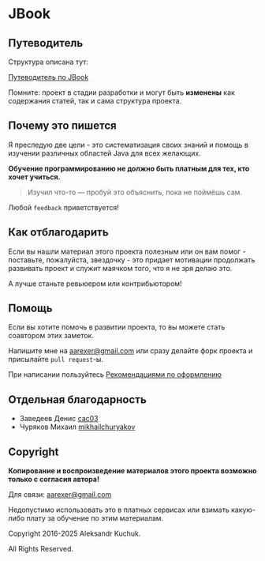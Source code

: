# JBook

## Путеводитель

Структура описана тут:

[Путеводитель по JBook](table_of_contents.md)

Помните: проект в стадии разработки и могут быть **изменены** как содержания статей, так и сама структура проекта.

## Почему это пишется

Я преследую две цели - это систематизация своих знаний и помощь в изучении различных областей Java для всех желающих.

**Обучение программированию не должно быть платным для тех, кто хочет учиться.**

> Изучил что-то — пробуй это объяснить, пока не поймёшь сам.

Любой `feedback` приветствуется!

## Как отблагодарить

Если вы нашли материал этого проекта полезным или он вам помог - поставьте, пожалуйста, звездочку - это придает мотивации продолжать развивать проект и служит маячком того, что я не зря делаю это.

А лучше станьте ревьюером или контрибьютором!

## Помощь

Если вы хотите помочь в развитии проекта, то вы можете стать соавтором этих заметок.

Напишите мне на <aarexer@gmail.com> или сразу делайте форк проекта и присылайте `pull request`-ы.

При написании пользуйтесь [Рекомендациями по оформлению](design_requirements.md)

## Отдельная благодарность

* Заведеев Денис [cac03](https://github.com/cac03)
* Чуряков Михаил [mikhailchuryakov](https://github.com/mikhailchuryakov)

## Copyright

**Копирование и воспроизведение материалов этого проекта возможно только с согласия автора!**

Для связи: <aarexer@gmail.com>

Недопустимо использовать это в платных сервисах или взимать какую-либо плату за обучение по этим материалам.

Copyright 2016-2025 Aleksandr Kuchuk.

All Rights Reserved.

